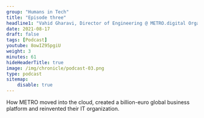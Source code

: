 ```yaml
---
group: "Humans in Tech"
title: "Episode three"
headline1: "Vahid Gharavi, Director of Engineering @ METRO.digital Organization"
date: 2021-08-17
draft: false
tags: [Podcast]
youtube: 8owIZ95pgiU
weight: 3
minutes: 61
hideHeaderTitle: true
image: /img/chronicle/podcast-03.png
type: podcast
sitemap:
    disable: true
---
```


How METRO moved into the cloud, created a billion-euro global business platform and reinvented their IT organization.
